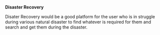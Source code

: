 **Disaster Recovery**

Disater Recovery would be a good platform for the user who is in struggle during various natural disaster to find whatever is required for them and search and get them during the disaster.

